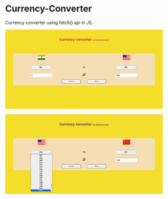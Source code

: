 # Currency-Converter
Currency converter using fetch() api in JS.


![Screenshot 1](screenshorts/Screenshot%20from%202024-08-23%2020-29-17.png)



![Screenshot 2](screenshorts/Screenshot%20from%202024-08-23%2020-32-46.png)
